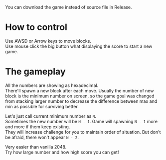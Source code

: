 You can download the game instead of source file in Release.

# How to control
Use AWSD or Arrow keys to move blocks.  
Use mouse click the big button what displaying the score to start a new game.

# The gameplay
All the numbers are showing as hexadecimal.  
There'll spawn a new block after each move. Usually the number of new block is the minimum number on screen, so the game goal was changed from stacking larger number to decrease the difference between max and min as possible for surviving better.  
  
Let's just call current minimum number as `N`.  
Sometimes the new number will be `N - 1`. Game will spawning `N - 1` more and more if them keep existing.  
They will increase challenge for you to maintain order of situation. But don't be afraid, there won't appear `N - 2`.  
  
Very easier than vanilla 2048.  
Try how large number and how high score you can get!  
